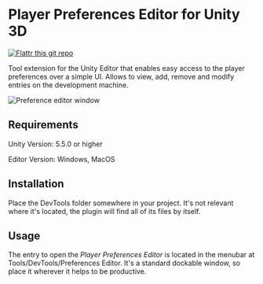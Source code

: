 # Player Preferences Editor for Unity 3D

[![Flattr this git repo](http://api.flattr.com/button/flattr-badge-large.png)](https://flattr.com/@dysman)

Tool extension for the Unity Editor that enables easy access to the player preferences over a simple UI. Allows to view, add, remove and modify entries on the development machine.

![Preference editor window](https://www.bgranzow.de/downloads/PlayerPrefsEditor_light.png)

## Requirements

Unity Version: 5.5.0 or higher

Editor Version: Windows, MacOS

## Installation

Place the DevTools folder somewhere in your project. It's not relevant where it's located, the plugin will find all of its files by itself.

## Usage

The entry to open the _Player Preferences Editor_ is located in the menubar at Tools/DevTools/Preferences Editor. It's a standard dockable window, so place it wherever it helps to be productive.
